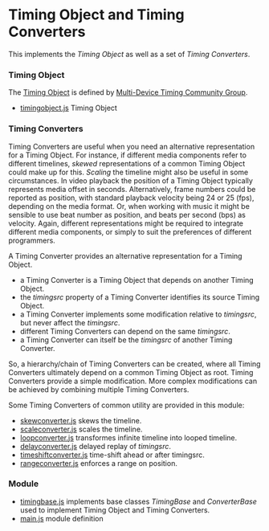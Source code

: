 
# Timing Object and Timing Converters

This implements the *Timing Object* as well as a set of *Timing Converters*. 


### Timing Object

The [Timing Object](https://github.com/webtiming/timingobject) is defined by [Multi-Device Timing Community Group](https://www.w3.org/community/webtiming/).

- [timingobject.js](timingobject.js) Timing Object


### Timing Converters

Timing Converters are useful when you need an alternative representation for a Timing Object. For instance, 
if different media components refer to different timelines, *skewed* representations of a common Timing Object could make up for this.
*Scaling* the timeline might also be useful in some circumstances. In video playback the position of a Timing Object typically represents media offset in seconds. 
Alternatively, frame numbers could be reported as position, with standard playback velocity being 24 or 25 (fps), depending on the media format.
Or, when working with music it might be sensible to use beat number as position, and beats per second (bps) as velocity. 
Again, different representations might be required to integrate different media components, or simply to suit the preferences of different programmers.

A Timing Converter provides an alternative representation for a Timing Object. 

- a Timing Converter is a Timing Object that depends on another Timing Object. 
- the *timingsrc* property of a Timing Converter identifies its source Timing Object.  
- a Timing Converter implements some modification relative to *timingsrc*, but never affect the *timingsrc*.
- different Timing Converters can depend on the same *timingsrc*.
- a Timing Converter can itself be the *timingsrc* of another Timing Converter.

So, a hierarchy/chain of Timing Converters can be created, where all Timing Converters ultimately depend on a common Timing Object as root.
Timing Converters provide a simple modification. More complex modifications can be achieved by combining multiple Timing Converters. 

Some Timing Converters of common utility are provided in this module:

- [skewconverter.js](skewconverter.js) skews the timeline.
- [scaleconverter.js](scaleconverter.js) scales the timeline.
- [loopconverter.js](loopconverter.js) transformes infinite timeline into looped timeline.
- [delayconverter.js](delayconverter.js) delayed replay of *timingsrc*.
- [timeshiftconverter.js](timeshiftconverter.js) time-shift ahead or after timingsrc.
- [rangeconverter.js](rangeconverter.js) enforces a range on position.


### Module

- [timingbase.js](timingbase.js) implements base classes *TimingBase* and *ConverterBase* used to implement Timing Object and Timing Converters.
- [main.js](main.js) module definition